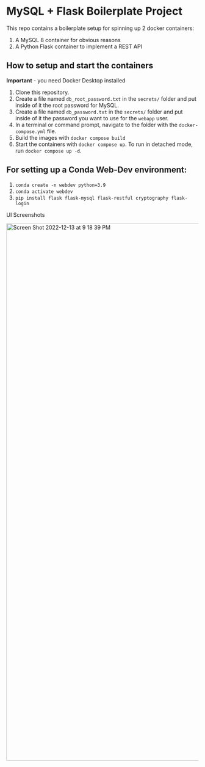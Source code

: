 # MySQL + Flask Boilerplate Project

This repo contains a boilerplate setup for spinning up 2 docker containers: 
1. A MySQL 8 container for obvious reasons
1. A Python Flask container to implement a REST API

## How to setup and start the containers
**Important** - you need Docker Desktop installed

1. Clone this repository.  
1. Create a file named `db_root_password.txt` in the `secrets/` folder and put inside of it the root password for MySQL. 
1. Create a file named `db_password.txt` in the `secrets/` folder and put inside of it the password you want to use for the `webapp` user. 
1. In a terminal or command prompt, navigate to the folder with the `docker-compose.yml` file.  
1. Build the images with `docker compose build`
1. Start the containers with `docker compose up`.  To run in detached mode, run `docker compose up -d`. 

## For setting up a Conda Web-Dev environment:

1. `conda create -n webdev python=3.9`
1. `conda activate webdev`
1. `pip install flask flask-mysql flask-restful cryptography flask-login`





UI Screenshots

<img width="1408" alt="Screen Shot 2022-12-13 at 9 18 39 PM" src="https://user-images.githubusercontent.com/120275888/207489413-7a4b5c0b-83dd-4b59-91cf-994551bb7c66.png">
